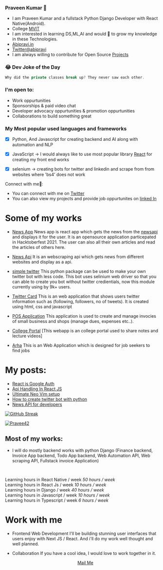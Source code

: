 
### Praveen Kumar 🧑

 - I am Praveen Kumar and a fullstack Python Django Developer with React Native(Android).<br/>
 - College <a href="https://mvit.edu.in/">MVIT</a>
 - I am interested in learning DS,ML,AI and would 💖 to grow my knowledge in these Technologies.
-  <a href="https://abipravi.in">Abipravi.in<a>
-  <a href="https://twitter.com/abipravi1">Twitter@abipravi<a>
-  I am always willing to contribute for Open Source [Projects](https://www.linkedin.com/in/praveenkumar-abipravi/details/projects/)



### 😂 Dev Joke of the Day
<!-- JOKE-START -->
```js
Why did the private classes break up? They never saw each other.
```
<!-- JOKE-END -->


### I'm open to:
 - Work oppurtunities
 - Sponsorships & paid video chat
 - Developer advocacy oppurtunities & promotion oppurtunities
 - Collaborations to build something great

### My Most popular used languages and frameworks
 - [x] Python, And Javascript for creating backend and AI along with automation and NLP
 - [x] JavaScript -> I would always like to use most popular library [React](https://github.com/facebook/react) for creating my front end works
 - [x] selenium -> creating bots for twitter and linkedin and scrape from from websites where 'bs4' does not work


Connect with me🤝:
- You can connect with me on [Twitter](https://twitter.com/abipravi1)
- You can also view my projects and provide job oppurtunites on [linked In](https://www.linkedin.com/in/praveenkumar-abipravi/)

 # Some of my works
   - [News App](https://github.com/pravee42/news-app)
      News app is react app which gets the news from the [newsapi]() and displays it for the user. It is an opensource application particepated in Hacktoberfest 2021. The user can also all their own articles and read the articles of others here.
      
  - [News Api](https://github.com/pravee42/newsapi)
    It is an webscraping api which gets news from different websites and display as a api.
    
  - [simple twitter](https://github.com/pravee42/simpletwitter)
    This python package can be used to make your own twitter bot with less code. This bot uses selinium web driver so that you can able to create you bot without twitter credientials, now this module currently using by 9k+ users.

  - [Twitter Card](https://github.com/pravee42/twittercard)
 This is an web application that shows users twitter information such as (following, followers, no of tweets). It is created using html, css and javascript
 
  - [POS Application](#)
    This application is used to create and manage invocies of small business and shops (manage dues, expenses etc..).
 
  - [College Portal](https://mvit.netlify.app/notes.html)
    [This webapp is an college portal used to share notes and lecture videos]

  - [Arha](https://arhaindia.com)
    This is an Web Application which is designed for job seekers to find jobs
    
# My posts:
   - [React js Google Auth](https://dev.to/abipravi/react-js-google-auth-50de)
   - [Api Handling In React JS](https://dev.to/abipravi/handling-api-requests-in-react-js-4dhn)
   - [Ultimate Neo Vim setup](https://dev.to/abipravi/neovim-ultimate-web-dev-setup-with-vim-plug-on-windows-ef6)
   - [How to create twitter bot with python](https://dev.to/abipravi/how-to-create-a-twitter-bot-in-python-1024)
   - [News API for developers](https://dev.to/abipravi/open-source-news-api-for-developers-4pdp)
 
[![GitHub Streak](https://streak-stats.demolab.com?user=pravee42&theme=gruvbox&locale=ta)](https://git.io/streak-stats)
 

[![Pravee42](https://activity-graph.herokuapp.com/graph?username=pravee42&bg_color=2b2b2b&color=82da16&line=00a841&point=d66224&area=true&hide_border=true)](https://github.com/pravee42)
 

 ## Most of my works:
   - I will do mostly backend works with python Django (Finance backend, Invoice App backend, Todo App backend, Web Automation API, Web scraping API, Fullstack invoice Application)
 <br />
 
Learning hours in React Native / week _50 hours / week_  <br />
 Learning hours in React Js / week _10 hours / week_  <br />
Learning hours in Django / week _40 hours / week_  <br />
Learning hours in Javascript / week _10 hours / week_  <br />
 Learning hours in Typescript / week _6 hours / week_  <br />
 
# Work with me
 - Frontend Web Development
    I'll be building stunning user interfaces that users enjoy with Next JS / React. And i'll do my work well thought and well planned.
 - Collaboration
    If you have a cool idea, I would love to work together in it.

   <p align='center'><a href="mailto:support@abipravi.live">Mail Me<a></p>
